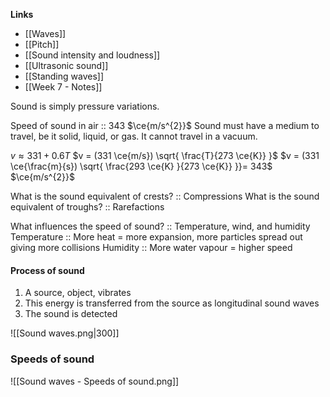 **Links**
- [[Waves]] 
- [[Pitch]] 
- [[Sound intensity and loudness]] 
- [[Ultrasonic sound]] 
- [[Standing waves]] 
- [[Week 7 - Notes]] 

Sound is simply pressure variations.

Speed of sound in air :: $343$ $\ce{m/s^{2}}$
Sound must have a medium to travel, be it solid, liquid, or gas. It cannot travel in a vacuum.

$v \approx 331 + 0.6T$
$v = (331 \ce{m/s}) \sqrt{ \frac{T}{273 \ce{K}} }$
$v = (331 \ce{\frac{m}{s}) \sqrt{ \frac{293 \ce{K} }{273 \ce{K}} }}= 343$ $\ce{m/s^{2}}$

What is the sound equivalent of crests? :: Compressions
What is the sound equivalent of troughs? :: Rarefactions

What influences the speed of sound? :: Temperature, wind, and humidity
Temperature :: More heat = more expansion, more particles spread out giving more collisions
Humidity :: More water vapour = higher speed


#### Process of sound
1. A source, object, vibrates
2. This energy is transferred from the source as longitudinal sound waves
3. The sound is detected

![[Sound waves.png|300]]


### Speeds of sound
![[Sound waves - Speeds of sound.png]]